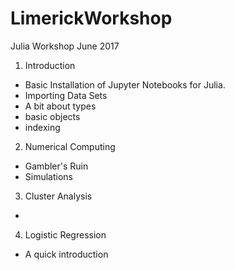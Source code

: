 # LimerickWorkshop
Julia Workshop June 2017

1. Introduction
 - Basic Installation of Jupyter Notebooks for Julia. 
 - Importing Data Sets
 - A bit about types
 - basic objects
 - indexing
 
 
 2. Numerical Computing
  - Gambler's Ruin
  - Simulations
  
  
 3. Cluster Analysis 
  - 
  
 4. Logistic Regression
  - A quick introduction
  
